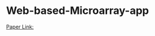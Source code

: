 # Web-based-Microarray-app
[Paper Link:](https://link.springer.com/chapter/10.1007%2F978-3-030-17935-9_14)
